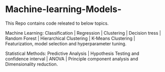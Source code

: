 # Machine-learning-Models-
This Repo contains code releated to below topics.

Machine Learning: 
Classification | Regression | Clustering | Decision tress | Random Forest | Hierarchical Clustering | K-Means Clustering | Featurization, model selection and hyperparameter tuning.


Statistical Methods:
Predictive Analysis | Hypothesis Testing and confidence interval | ANOVA | Principle component analysis and Dimensionality reduction.

